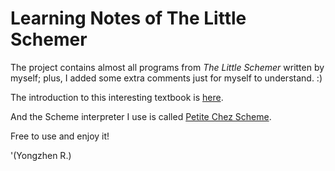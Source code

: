 # Learning Notes of The Little Schemer

The project contains almost all programs from *The Little Schemer* written by myself; plus, I added some extra comments just for myself to understand. :)

The introduction to this interesting textbook is [here](http://mitpress.mit.edu/books/little-schemer "The Little Schemer, fourth edition").

And the Scheme interpreter I use is called [Petite Chez Scheme](http://www.scheme.com/petitechezscheme.html "Petite Chez Scheme").

Free to use and enjoy it!

'(Yongzhen R.)
